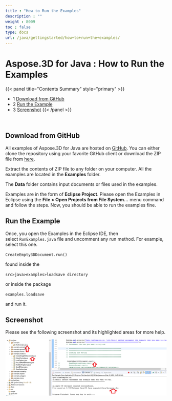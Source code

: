 ```yaml
---
title : "How to Run the Examples" 
description : "" 
weight : 8009 
toc : false
type: docs
url: /java/gettingstarted/how+to+run+the+examples/
---
```


# Aspose.3D for Java : How to Run the Examples


{{< panel title="Contents Summary" style="primary" >}}
*   1 [Download from GitHub](#download-from-github)
*   2 [Run the Example](#run-the-example)
*   3 [Screenshot](#screenshot)
{{< /panel >}}
 

 

## Download from GitHub

All examples of Aspose.3D for Java are hosted on [GitHub](https://github.com/aspose-3d/Aspose.3D-for-java). You can either clone the repository using your favorite GitHub client or download the ZIP file from [here](https://github.com/aspose-3d/Aspose.3D-for-Java/archive/master.zip).

Extract the contents of ZIP file to any folder on your computer. All the examples are located in the **Examples** folder.

The **Data** folder contains input documents or files used in the examples.

Examples are in the form of **Eclipse Project**. Please open the Examples in Eclipse using the **File > Open Projects from File System...** menu command and follow the steps. Now, you should be able to run the examples fine.

## Run the Example

Once, you open the Examples in the Eclipse IDE, then select `RunExamples.java` file and uncomment any run method. For example, select this one.

`CreateEmpty3DDocument.run()`

found inside the

`src>java>examples>loadsave directory`

or inside the package

`examples.loadsave`

and run it.

## Screenshot

Please see the following screenshot and its highlighted areas for more help.

![image](66519067.png)

